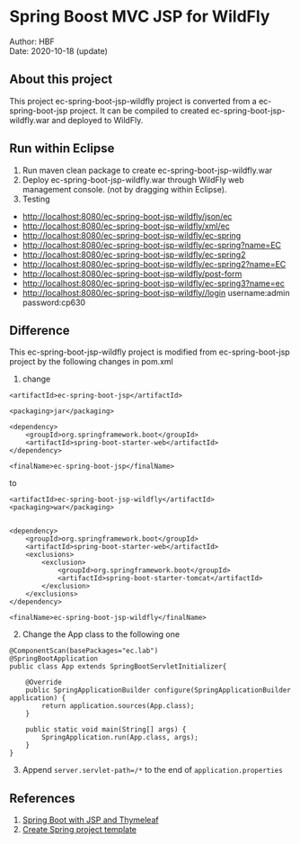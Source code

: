 # Spring Boost MVC JSP for WildFly
Author: HBF  
Date: 2020-10-18 (update)  

## About this project

This project ec-spring-boot-jsp-wildfly project  is converted from a ec-spring-boot-jsp project. It can be compiled to created ec-spring-boot-jsp-wildfly.war and deployed to WildFly.  

## Run within Eclipse

1. Run maven clean package to create ec-spring-boot-jsp-wildfly.war
2. Deploy ec-spring-boot-jsp-wildfly.war through WildFly web management console. (not by dragging within Eclipse). 
3. Testing

- [http://localhost:8080/ec-spring-boot-jsp-wildfly/json/ec](http://localhost:8080/ec-spring-boot-jsp-wildfly/json/ec)
- [http://localhost:8080/ec-spring-boot-jsp-wildfly/xml/ec](http://localhost:8080/ec-spring-boot-jsp-wildfly/xml/ec)
- [http://localhost:8080/ec-spring-boot-jsp-wildfly/ec-spring](http://localhost:8080/ec-spring-boot-jsp-wildfly/ec-spring)
- [http://localhost:8080/ec-spring-boot-jsp-wildfly/ec-spring?name=EC](http://localhost:8080/ec-spring-boot-jsp-wildfly/ec-spring?name=EC)
- [http://localhost:8080/ec-spring-boot-jsp-wildfly/ec-spring2](http://localhost:8080/ec-spring-boot-jsp-wildfly/ec-spring2)
- [http://localhost:8080/ec-spring-boot-jsp-wildfly/ec-spring2?name=EC](http://localhost:8080/ec-spring-boot-jsp-wildfly/ec-spring2?name=EC)
- [http://localhost:8080/ec-spring-boot-jsp-wildfly/post-form](http://localhost:8080/ec-spring-boot-jsp-wildfly/post-form)
- [http://localhost:8080/ec-spring-boot-jsp-wildfly/ec-spring3?name=ec](http://localhost:8080/ec-spring-boot-jsp-wildfly/ec-spring3?name=ec)
- [http://localhost:8080/ec-spring-boot-jsp-wildfly//login](http://localhost:8080/ec-spring-boot-jsp-wildfly/login)   username:admin password:cp630


## Difference

This ec-spring-boot-jsp-wildfly project is modified from ec-spring-boot-jsp project by the following changes in pom.xml

1. change  

~~~
<artifactId>ec-spring-boot-jsp</artifactId>

<packaging>jar</packaging>
 
<dependency>
	<groupId>org.springframework.boot</groupId>
	<artifactId>spring-boot-starter-web</artifactId>
</dependency>

<finalName>ec-spring-boot-jsp</finalName>
~~~

to 

~~~
<artifactId>ec-spring-boot-jsp-wildfly</artifactId>
<packaging>war</packaging>

 
<dependency>
	<groupId>org.springframework.boot</groupId>
	<artifactId>spring-boot-starter-web</artifactId>
	<exclusions>
		<exclusion>
			<groupId>org.springframework.boot</groupId>
			<artifactId>spring-boot-starter-tomcat</artifactId>
		</exclusion>
	</exclusions>
</dependency>

<finalName>ec-spring-boot-jsp-wildfly</finalName>
~~~


2. Change the App class to the following one

~~~	
@ComponentScan(basePackages="ec.lab")
@SpringBootApplication
public class App extends SpringBootServletInitializer{
	
	@Override
    public SpringApplicationBuilder configure(SpringApplicationBuilder application) {
        return application.sources(App.class);
    }

	public static void main(String[] args) {
        SpringApplication.run(App.class, args);
    }
}
~~~

3. Append  `server.servlet-path=/*` to the end of `application.properties`


## References

1. [Spring Boot with JSP and Thymeleaf](https://www.codejava.net/frameworks/spring-boot/how-to-create-a-spring-boot-web-application-spring-mvc-with-jsp-thymeleaf)
2. [Create Spring project template](https://start.spring.io/)

